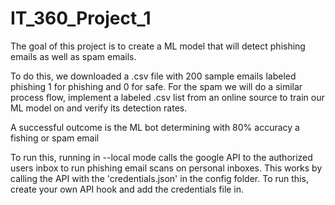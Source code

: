 # IT_360_Project_1
The goal of this project is to create a ML model that will detect phishing emails as well as spam emails.

To do this, we downloaded a .csv file with 200 sample emails labeled phishing 1 for phishing and 0 for safe. For the spam we will do a similar process flow, implement a labeled .csv list from an online source to train our ML model on and verify its detection rates. 

A successful outcome is the ML bot determining with 80% accuracy a fishing or spam email

To run this, running in --local mode calls the google API to the authorized users inbox to run phishing email scans on personal inboxes. This works by calling the API with the 'credentials.json' in the config folder. To run this, create your own API hook and add the credentials file in. 